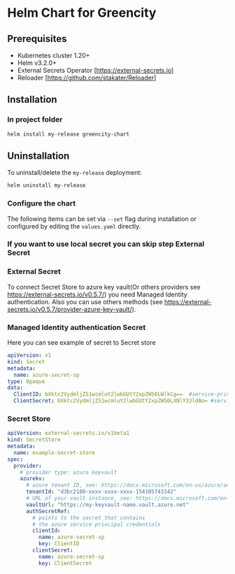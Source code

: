 # Helm Chart for Greencity

## Prerequisites

- Kubernetes cluster 1.20+
- Helm v3.2.0+
- External Secrets Operator [https://external-secrets.io]
- Reloader [https://github.com/stakater/Reloader]

## Installation

### In project folder
```bash
helm install my-release greencity-chart
```

## Uninstallation

To uninstall/delete the `my-release` deployment:
```bash
helm uninstall my-release
```

### Configure the chart

The following items can be set via `--set` flag during installation or configured by editing the `values.yaml` directly.
### If you want to use local secret you can skip step External Secret
### External Secret 
To connect Secret Store to azure key vault(Or others providers see https://external-secrets.io/v0.5.7/) you need Managed Identity authentication. Also you can use others methods (see https://external-secrets.io/v0.5.7/provider-azure-key-vault/). 

### Managed Identity authentication Secret
Here you can see example of secret to Secret store 
```yml
apiVersion: v1
kind: Secret
metadata:
  name: azure-secret-sp
type: Opaque
data:
  ClientID: bXktc2VydmljZS1wcmluY2lwbGUtY2xpZW50LWlkCg==  #service-principal-ID
  ClientSecret: bXktc2VydmljZS1wcmluY2lwbGUtY2xpZW50LXNlY3JldAo= #service-principal-secret
```
### Secret Store 
```yml
apiVersion: external-secrets.io/v1beta1
kind: SecretStore
metadata:
  name: example-secret-store
spec:
  provider:
    # provider type: azure keyvault
    azurekv:
      # azure tenant ID, see: https://docs.microsoft.com/en-us/azure/active-directory/fundamentals/active-directory-how-to-find-tenant
      tenantId: "d3bc2180-xxxx-xxxx-xxxx-154105743342"
      # URL of your vault instance, see: https://docs.microsoft.com/en-us/azure/key-vault/general/about-keys-secrets-certificates
      vaultUrl: "https://my-keyvault-name.vault.azure.net"
      authSecretRef:
        # points to the secret that contains
        # the azure service principal credentials
        clientId:
          name: azure-secret-sp
          key: ClientID
        clientSecret:
          name: azure-secret-sp
          key: ClientSecret
```


